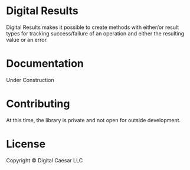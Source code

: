 ﻿Digital Results
===============
Digital Results makes it possible to create methods with either/or result types for tracking success/failure of an operation and either the resulting value or an error.  

# Documentation
Under Construction

# Contributing
At this time, the library is private and not open for outside development.  

# License
Copyright © Digital Caesar LLC